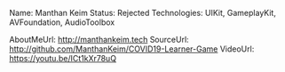 Name: Manthan Keim
Status: Rejected
Technologies: UIKit, GameplayKit, AVFoundation, AudioToolbox

AboutMeUrl: http://manthankeim.tech
SourceUrl: http://github.com/ManthanKeim/COVID19-Learner-Game
VideoUrl: https://youtu.be/ICt1kXr78uQ

<!---
EXAMPLE
Name: John Appleseed
Status: Submitted <or> Winner <or> Distinguished <or> Rejected
Technologies: SwiftUI, RealityKit, CoreGraphic

AboutMeUrl: https://linkedin.com/in/johnappleseed
SourceUrl: https://github.com/johnappleseed/wwdc2025
VideoUrl: https://youtu.be/ABCDE123456
-->
